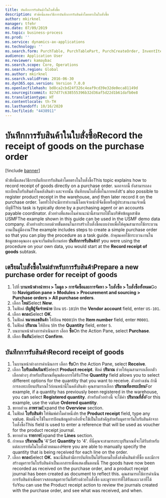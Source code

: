 ```yaml
---
title: บันทึกการรับสินค้าในใบสั่งซื้อ
description: หัวข้อนี้แสดงวิธีการบันทึกการรับสินค้าโดยตรงในใบสั่งซื้อ
author: mkirknel
manager: tfehr
ms.date: 07/09/2019
ms.topic: business-process
ms.prod: ''
ms.service: dynamics-ax-applications
ms.technology: ''
ms.search.form: PurchTable, PurchTablePart, PurchCreateOrder, InventItemIdLookupPurchase, PurchEditLines
audience: Application User
ms.reviewer: kamaybac
ms.search.scope: Core, Operations
ms.search.region: Global
ms.author: mkirknel
ms.search.validFrom: 2016-06-30
ms.dyn365.ops.version: Version 7.0.0
ms.openlocfilehash: bd8ca2cbd24f326c4eaf9cd39e32de0eca81149d
ms.sourcegitcommit: 827d77c638555396b32d36af5d22d1b61dafb0e8
ms.translationtype: HT
ms.contentlocale: th-TH
ms.lasthandoff: 10/16/2020
ms.locfileid: "4438911"
---
```

# <a name="record-the-receipt-of-goods-on-the-purchase-order"></a><span data-ttu-id="64a12-103">บันทึกการรับสินค้าในใบสั่งซื้อ</span><span class="sxs-lookup"><span data-stu-id="64a12-103">Record the receipt of goods on the purchase order</span></span>

[!include [banner](../../includes/banner.md)]

<span data-ttu-id="64a12-104">หัวข้อนี้แสดงวิธีการบันทึกการรับสินค้าโดยตรงในใบสั่งซื้อ</span><span class="sxs-lookup"><span data-stu-id="64a12-104">This topic explains how to record receipt of goods directly on a purchase order.</span></span> <span data-ttu-id="64a12-105">นอกจากนี้ ยังสามารถลงทะเบียนใบรับสินค้าในคลังสินค้า และจากนั้น บันทึกบนใบสั่งซื้อในภายหลัง</span><span class="sxs-lookup"><span data-stu-id="64a12-105">It's also possible to register product receipt in the warehouse, and then later record it on the purchase order.</span></span> <span data-ttu-id="64a12-106">โดยทั่วไปจะมีการทำงานนี้โดยเจ้าหน้าที่จัดซื้อหรือผู้ประสานงานเจ้าหนี้บัญชี</span><span class="sxs-lookup"><span data-stu-id="64a12-106">This task is typically done by a purchasing agent or an accounts payable coordinator.</span></span> <span data-ttu-id="64a12-107">ตัวอย่างที่แสดงในคำแนะนำนี้สามารถใช้ในบริษัทข้อมูลสาธิต USMF</span><span class="sxs-lookup"><span data-stu-id="64a12-107">The example shown in this guide can be used in the USMF demo data company.</span></span> <span data-ttu-id="64a12-108">ตัวอย่างประกอบด้วยขั้นตอนในการสร้างใบสั่งซื้อแบบง่ายเพื่อให้คุณสามารถใช้กระบวนงานเป็นคู่มืองาน</span><span class="sxs-lookup"><span data-stu-id="64a12-108">The example includes steps to create a simple purchase order so that you can play the procedure as a task guide.</span></span> <span data-ttu-id="64a12-109">ถ้าคุณเคยใช้กระบวนงานในข้อมูลของคุณเอง คุณจะเริ่มต้นที่งานย่อย **บันทึกการรับสินค้า**</span><span class="sxs-lookup"><span data-stu-id="64a12-109">If you were using the procedure on your own data, you would start at the **Record receipt of goods** subtask.</span></span>


## <a name="prepare-a-new-purchase-order-for-receipt-of-goods"></a><span data-ttu-id="64a12-110">เตรียมใบสั่งซื้อใหม่สำหรับการรับสินค้า</span><span class="sxs-lookup"><span data-stu-id="64a12-110">Prepare a new purchase order for receipt of goods</span></span>
1. <span data-ttu-id="64a12-111">ไปที่ **บานหน้าต่างนำทาง > โมดูล > การจัดซื้อและการจัดหา > ใบสั่งซื้อ > ใบสั่งซื้อทั้งหมด**</span><span class="sxs-lookup"><span data-stu-id="64a12-111">Go to **Navigation pane > Modules > Procurement and sourcing > Purchase orders > All purchase orders**.</span></span>
2. <span data-ttu-id="64a12-112">เลือก **ใหม่**</span><span class="sxs-lookup"><span data-stu-id="64a12-112">Select **New**.</span></span>
3. <span data-ttu-id="64a12-113">ในฟิลด์ **บัญชีผู้จัดจำหน่าย** ป้อน `US-101`</span><span class="sxs-lookup"><span data-stu-id="64a12-113">In the **Vendor account** field, enter `US-101`.</span></span>
4. <span data-ttu-id="64a12-114">เลือก **ตกลง**</span><span class="sxs-lookup"><span data-stu-id="64a12-114">Select **OK**.</span></span>
5. <span data-ttu-id="64a12-115">ในฟิลด์ **หมายเลขสินค้า** ให้ป้อน `M0001`</span><span class="sxs-lookup"><span data-stu-id="64a12-115">In the **Item number** field, enter `M0001`.</span></span>
6. <span data-ttu-id="64a12-116">ในฟิลด์ **ปริมาณ** ให้ป้อน `5`</span><span class="sxs-lookup"><span data-stu-id="64a12-116">In the **Quantity** field, enter `5`.</span></span>
7. <span data-ttu-id="64a12-117">บนบานหน้าต่างการดำเนินการ เลือก **ซื้อ**</span><span class="sxs-lookup"><span data-stu-id="64a12-117">On the Action Pane, select **Purchase**.</span></span>
8. <span data-ttu-id="64a12-118">เลือก **ยืนยัน**</span><span class="sxs-lookup"><span data-stu-id="64a12-118">Select **Confirm**.</span></span>

## <a name="record-receipt-of-goods"></a><span data-ttu-id="64a12-119">บันทึกการรับสินค้า</span><span class="sxs-lookup"><span data-stu-id="64a12-119">Record receipt of goods</span></span>
1. <span data-ttu-id="64a12-120">ในบานหน้าต่างการดำเนินการ เลือก **รับ**</span><span class="sxs-lookup"><span data-stu-id="64a12-120">On the Action Pane, select **Receive**.</span></span>
2. <span data-ttu-id="64a12-121">เลือก **ใบรับผลิตภัณฑ์**</span><span class="sxs-lookup"><span data-stu-id="64a12-121">Select **Product receipt**.</span></span> <span data-ttu-id="64a12-122">ฟิลด์ **ปริมาณ** ช่วยให้คุณสามารถเลือกตัวเลือกต่างๆ สำหรับปริมาณที่คุณต้องการได้รับ</span><span class="sxs-lookup"><span data-stu-id="64a12-122">The **Quantity** field allows you to select different options for the quantity that you want to receive.</span></span> <span data-ttu-id="64a12-123">ตัวอย่างเช่น ถ้ามีการลงทะเบียนปริมาณไว้ก่อนหน้านี้ในคลังสินค้า คุณสามารถเลือก **ปริมาณที่ลงทะเบียน**</span><span class="sxs-lookup"><span data-stu-id="64a12-123">For example, if a quantity has previously been registered in the warehouse, you can select **Registered quantity**.</span></span> <span data-ttu-id="64a12-124">สำหรับตัวอย่างนี้ จะใช้ค่า **ปริมาณที่สั่ง**</span><span class="sxs-lookup"><span data-stu-id="64a12-124">For this example, use the value **Ordered quantity**.</span></span>
3. <span data-ttu-id="64a12-125">ขยายส่วน **ภาพรวม**</span><span class="sxs-lookup"><span data-stu-id="64a12-125">Expand the **Overview** section.</span></span>
4. <span data-ttu-id="64a12-126">ในฟิลด์ **ใบรับสินค้า** ให้พิมพ์ค่าใดค่าหนึ่ง</span><span class="sxs-lookup"><span data-stu-id="64a12-126">In the **Product receipt** field, type any value.</span></span> <span data-ttu-id="64a12-127">ฟิลด์นี้จะใช้ในการป้อนข้อมูลอ้างอิงที่จะใช้เป็นใบสำคัญสำหรับมุดรายวันใบรับสินค้าจากใบสั่งซื้อ</span><span class="sxs-lookup"><span data-stu-id="64a12-127">This field is used to enter a reference that will be used as voucher for the product receipt journal.</span></span>  
5. <span data-ttu-id="64a12-128">ขยายส่วน **รายการ**</span><span class="sxs-lookup"><span data-stu-id="64a12-128">Expand the **Lines** section.</span></span>
6. <span data-ttu-id="64a12-129">กำหนด **ปริมาณเป็น** '4'</span><span class="sxs-lookup"><span data-stu-id="64a12-129">Set **Quantity** to '4'.</span></span> <span data-ttu-id="64a12-130">ที่นี่คุณจะสามารถระบุปริมาณที่จะได้รับสำหรับแต่ละบรรทัดในใบสั่งด้วยตนเอง</span><span class="sxs-lookup"><span data-stu-id="64a12-130">Here you are able to manually specify the quantity that is being received for each line on the order.</span></span>  
7. <span data-ttu-id="64a12-131">เลือก **ตกลง**</span><span class="sxs-lookup"><span data-stu-id="64a12-131">Select **OK**.</span></span> <span data-ttu-id="64a12-132">ขณะนี้สินค้ามีการบันทึกเป็นได้รับตามใบสั่งส่งคืนสินค้าที่ซื้อ และมีการสร้างมุดรายวันใบรับสินค้าเป็นเอกสารเพื่อแสดงขั้นตอนนี้ </span><span class="sxs-lookup"><span data-stu-id="64a12-132">The goods have now been recorded as received on the purchase order, and a product receipt journal has been created as document to reflect this.</span></span> <span data-ttu-id="64a12-133">คุณสามารถใช้การดำเนินการรับสินค้าเพื่อตรวจสอบสมุดรายวันที่สร้างด้วยใบสั่งซื้อ และดูรายการที่ได้รับและเวลาที่ได้รับ</span><span class="sxs-lookup"><span data-stu-id="64a12-133">You can use the Product receipt action to review the journals created with the purchase order, and see what was received, and when.</span></span>  

